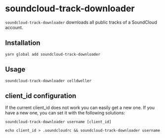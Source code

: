 # soundcloud-track-downloader

`soundcloud-track-downloader` downloads all public tracks of a SoundCloud account.

## Installation

`yarn global add soundcloud-track-downloader`

## Usage

`soundcloud-track-downloader celldweller`

## client_id configuration

If the current client_id does not work you can easily get a new one. If you have a new one, you can set it with the following solutions:

`soundcloud-track-downloader username [client_id]`

`echo client_id > .soundcloudrc && soundcloud-track-downloader username`